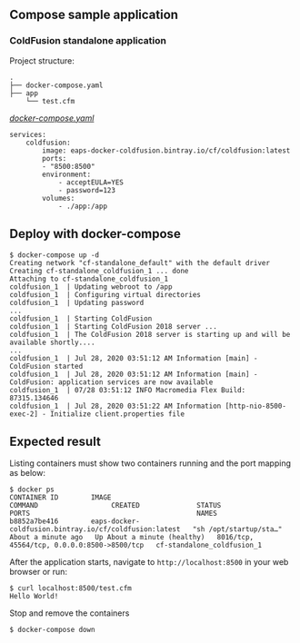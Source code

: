 ## Compose sample application
### ColdFusion standalone application

Project structure:
```
.
├── docker-compose.yaml
├── app
    └── test.cfm

```

[_docker-compose.yaml_](docker-compose.yaml)
```
services:
    coldfusion: 
        image: eaps-docker-coldfusion.bintray.io/cf/coldfusion:latest
        ports:
        - "8500:8500"
        environment:
            - acceptEULA=YES
            - password=123
        volumes:
            - ./app:/app
```

## Deploy with docker-compose

```
$ docker-compose up -d
Creating network "cf-standalone_default" with the default driver
Creating cf-standalone_coldfusion_1 ... done
Attaching to cf-standalone_coldfusion_1
coldfusion_1  | Updating webroot to /app
coldfusion_1  | Configuring virtual directories
coldfusion_1  | Updating password
...
coldfusion_1  | Starting ColdFusion
coldfusion_1  | Starting ColdFusion 2018 server ...
coldfusion_1  | The ColdFusion 2018 server is starting up and will be available shortly....
...
coldfusion_1  | Jul 28, 2020 03:51:12 AM Information [main] - ColdFusion started
coldfusion_1  | Jul 28, 2020 03:51:12 AM Information [main] - ColdFusion: application services are now available
coldfusion_1  | 07/28 03:51:12 INFO Macromedia Flex Build: 87315.134646
coldfusion_1  | Jul 28, 2020 03:51:22 AM Information [http-nio-8500-exec-2] - Initialize client.properties file

```

## Expected result

Listing containers must show two containers running and the port mapping as below:
```
$ docker ps
CONTAINER ID        IMAGE                                                    COMMAND                  CREATED              STATUS                        PORTS                                         NAMES
b8852a7be416        eaps-docker-coldfusion.bintray.io/cf/coldfusion:latest   "sh /opt/startup/sta…"   About a minute ago   Up About a minute (healthy)   8016/tcp, 45564/tcp, 0.0.0.0:8500->8500/tcp   cf-standalone_coldfusion_1
```

After the application starts, navigate to `http://localhost:8500` in your web browser or run:
```
$ curl localhost:8500/test.cfm
Hello World!
```

Stop and remove the containers
```
$ docker-compose down
```